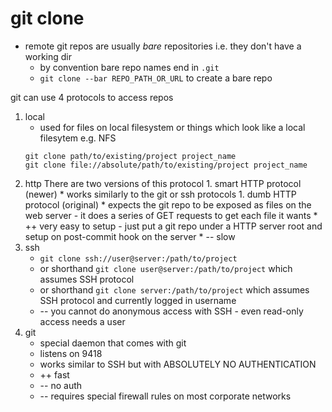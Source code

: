 # git clone

* remote git repos are usually _bare_ repositories i.e. they don't have a working dir
    * by convention bare repo names end in `.git`
    * `git clone --bar REPO_PATH_OR_URL` to create a bare repo

git can use 4 protocols to access repos

1. local
    * used for files on local filesystem or things which look like a local filesytem e.g. NFS
    ```
    git clone path/to/existing/project project_name
    git clone file://absolute/path/to/existing/project project_name
    ```
1. http
    There are two versions of this protocol
        1. smart HTTP protocol (newer)
            * works similarly to the git or ssh protocols
        1. dumb HTTP protocol (original)
            * expects the git repo to be exposed as files on the web server - it does a series of GET requests to get each file it wants
            * ++ very easy to setup - just put a git repo under a HTTP server root and setup on post-commit hook on the server
            * -- slow
1. ssh
    * `git clone ssh://user@server:/path/to/project`
    * or shorthand `git clone user@server:/path/to/project` which assumes SSH protocol
    * or shorthand `git clone server:/path/to/project` which assumes SSH protocol and currently logged in username
    * -- you cannot do anonymous access with SSH - even read-only access needs a user
1. git
    * special daemon that comes with git
    * listens on 9418
    * works similar to SSH but with ABSOLUTELY NO AUTHENTICATION
    * ++ fast
    * -- no auth
    * -- requires special firewall rules on most corporate networks

